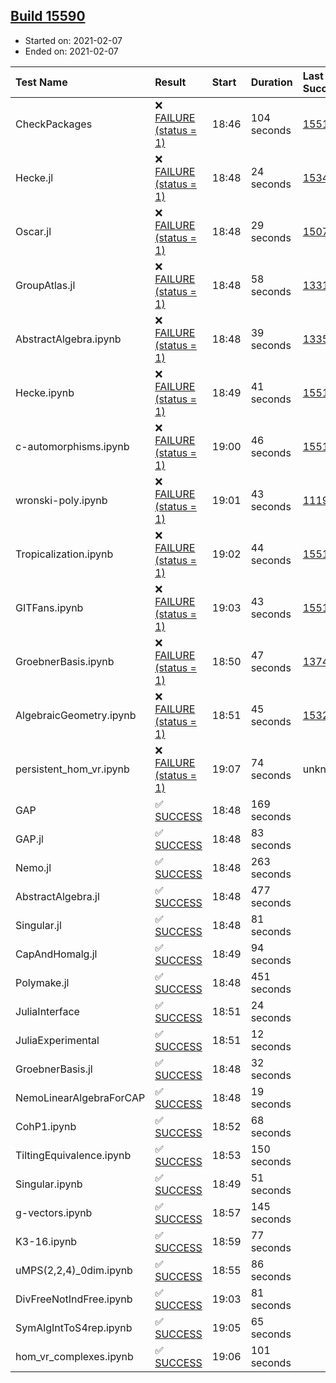 ## [Build 15590](https://oscarci.mathematik.uni-kl.de/job/oscar/15590/)

* Started on: 2021-02-07
* Ended on: 2021-02-07

| Test Name    | Result | Start | Duration | Last Success | First Failure |
|:-------------|:-------|:------|:---------|:-------------|:--------------|
| CheckPackages | ❌ [FAILURE (status = 1)](https://oscarci.mathematik.uni-kl.de/job/oscar/15590/artifact/logs/build-15590/CheckPackages.log) | 18:46 | 104 seconds | [15514](https://oscarci.mathematik.uni-kl.de/job/oscar/15514/) | [15515](https://oscarci.mathematik.uni-kl.de/job/oscar/15515/) |
| Hecke.jl | ❌ [FAILURE (status = 1)](https://oscarci.mathematik.uni-kl.de/job/oscar/15590/artifact/logs/build-15590/Hecke.jl.log) | 18:48 | 24 seconds | [15344](https://oscarci.mathematik.uni-kl.de/job/oscar/15344/) | [15348](https://oscarci.mathematik.uni-kl.de/job/oscar/15348/) |
| Oscar.jl | ❌ [FAILURE (status = 1)](https://oscarci.mathematik.uni-kl.de/job/oscar/15590/artifact/logs/build-15590/Oscar.jl.log) | 18:48 | 29 seconds | [15079](https://oscarci.mathematik.uni-kl.de/job/oscar/15079/) | [15080](https://oscarci.mathematik.uni-kl.de/job/oscar/15080/) |
| GroupAtlas.jl | ❌ [FAILURE (status = 1)](https://oscarci.mathematik.uni-kl.de/job/oscar/15590/artifact/logs/build-15590/GroupAtlas.jl.log) | 18:48 | 58 seconds | [13311](https://oscarci.mathematik.uni-kl.de/job/oscar/13311/) | [13312](https://oscarci.mathematik.uni-kl.de/job/oscar/13312/) |
| AbstractAlgebra.ipynb | ❌ [FAILURE (status = 1)](https://oscarci.mathematik.uni-kl.de/job/oscar/15590/artifact/logs/build-15590/AbstractAlgebra.ipynb.log) | 18:48 | 39 seconds | [13355](https://oscarci.mathematik.uni-kl.de/job/oscar/13355/) | [13356](https://oscarci.mathematik.uni-kl.de/job/oscar/13356/) |
| Hecke.ipynb | ❌ [FAILURE (status = 1)](https://oscarci.mathematik.uni-kl.de/job/oscar/15590/artifact/logs/build-15590/Hecke.ipynb.log) | 18:49 | 41 seconds | [15514](https://oscarci.mathematik.uni-kl.de/job/oscar/15514/) | [15515](https://oscarci.mathematik.uni-kl.de/job/oscar/15515/) |
| c-automorphisms.ipynb | ❌ [FAILURE (status = 1)](https://oscarci.mathematik.uni-kl.de/job/oscar/15590/artifact/logs/build-15590/c-automorphisms.ipynb.log) | 19:00 | 46 seconds | [15514](https://oscarci.mathematik.uni-kl.de/job/oscar/15514/) | [15515](https://oscarci.mathematik.uni-kl.de/job/oscar/15515/) |
| wronski-poly.ipynb | ❌ [FAILURE (status = 1)](https://oscarci.mathematik.uni-kl.de/job/oscar/15590/artifact/logs/build-15590/wronski-poly.ipynb.log) | 19:01 | 43 seconds | [11192](https://oscarci.mathematik.uni-kl.de/job/oscar/11192/) | [11193](https://oscarci.mathematik.uni-kl.de/job/oscar/11193/) |
| Tropicalization.ipynb | ❌ [FAILURE (status = 1)](https://oscarci.mathematik.uni-kl.de/job/oscar/15590/artifact/logs/build-15590/Tropicalization.ipynb.log) | 19:02 | 44 seconds | [15514](https://oscarci.mathematik.uni-kl.de/job/oscar/15514/) | [15515](https://oscarci.mathematik.uni-kl.de/job/oscar/15515/) |
| GITFans.ipynb | ❌ [FAILURE (status = 1)](https://oscarci.mathematik.uni-kl.de/job/oscar/15590/artifact/logs/build-15590/GITFans.ipynb.log) | 19:03 | 43 seconds | [15514](https://oscarci.mathematik.uni-kl.de/job/oscar/15514/) | [15515](https://oscarci.mathematik.uni-kl.de/job/oscar/15515/) |
| GroebnerBasis.ipynb | ❌ [FAILURE (status = 1)](https://oscarci.mathematik.uni-kl.de/job/oscar/15590/artifact/logs/build-15590/GroebnerBasis.ipynb.log) | 18:50 | 47 seconds | [13748](https://oscarci.mathematik.uni-kl.de/job/oscar/13748/) | [13749](https://oscarci.mathematik.uni-kl.de/job/oscar/13749/) |
| AlgebraicGeometry.ipynb | ❌ [FAILURE (status = 1)](https://oscarci.mathematik.uni-kl.de/job/oscar/15590/artifact/logs/build-15590/AlgebraicGeometry.ipynb.log) | 18:51 | 45 seconds | [15322](https://oscarci.mathematik.uni-kl.de/job/oscar/15322/) | [15323](https://oscarci.mathematik.uni-kl.de/job/oscar/15323/) |
| persistent_hom_vr.ipynb | ❌ [FAILURE (status = 1)](https://oscarci.mathematik.uni-kl.de/job/oscar/15590/artifact/logs/build-15590/persistent_hom_vr.ipynb.log) | 19:07 | 74 seconds | unknown | unknown |
| GAP | ✅ [SUCCESS](https://oscarci.mathematik.uni-kl.de/job/oscar/15590/artifact/logs/build-15590/GAP.log) | 18:48 | 169 seconds |  |  |
| GAP.jl | ✅ [SUCCESS](https://oscarci.mathematik.uni-kl.de/job/oscar/15590/artifact/logs/build-15590/GAP.jl.log) | 18:48 | 83 seconds |  |  |
| Nemo.jl | ✅ [SUCCESS](https://oscarci.mathematik.uni-kl.de/job/oscar/15590/artifact/logs/build-15590/Nemo.jl.log) | 18:48 | 263 seconds |  |  |
| AbstractAlgebra.jl | ✅ [SUCCESS](https://oscarci.mathematik.uni-kl.de/job/oscar/15590/artifact/logs/build-15590/AbstractAlgebra.jl.log) | 18:48 | 477 seconds |  |  |
| Singular.jl | ✅ [SUCCESS](https://oscarci.mathematik.uni-kl.de/job/oscar/15590/artifact/logs/build-15590/Singular.jl.log) | 18:48 | 81 seconds |  |  |
| CapAndHomalg.jl | ✅ [SUCCESS](https://oscarci.mathematik.uni-kl.de/job/oscar/15590/artifact/logs/build-15590/CapAndHomalg.jl.log) | 18:49 | 94 seconds |  |  |
| Polymake.jl | ✅ [SUCCESS](https://oscarci.mathematik.uni-kl.de/job/oscar/15590/artifact/logs/build-15590/Polymake.jl.log) | 18:48 | 451 seconds |  |  |
| JuliaInterface | ✅ [SUCCESS](https://oscarci.mathematik.uni-kl.de/job/oscar/15590/artifact/logs/build-15590/JuliaInterface.log) | 18:51 | 24 seconds |  |  |
| JuliaExperimental | ✅ [SUCCESS](https://oscarci.mathematik.uni-kl.de/job/oscar/15590/artifact/logs/build-15590/JuliaExperimental.log) | 18:51 | 12 seconds |  |  |
| GroebnerBasis.jl | ✅ [SUCCESS](https://oscarci.mathematik.uni-kl.de/job/oscar/15590/artifact/logs/build-15590/GroebnerBasis.jl.log) | 18:48 | 32 seconds |  |  |
| NemoLinearAlgebraForCAP | ✅ [SUCCESS](https://oscarci.mathematik.uni-kl.de/job/oscar/15590/artifact/logs/build-15590/NemoLinearAlgebraForCAP.log) | 18:48 | 19 seconds |  |  |
| CohP1.ipynb | ✅ [SUCCESS](https://oscarci.mathematik.uni-kl.de/job/oscar/15590/artifact/logs/build-15590/CohP1.ipynb.log) | 18:52 | 68 seconds |  |  |
| TiltingEquivalence.ipynb | ✅ [SUCCESS](https://oscarci.mathematik.uni-kl.de/job/oscar/15590/artifact/logs/build-15590/TiltingEquivalence.ipynb.log) | 18:53 | 150 seconds |  |  |
| Singular.ipynb | ✅ [SUCCESS](https://oscarci.mathematik.uni-kl.de/job/oscar/15590/artifact/logs/build-15590/Singular.ipynb.log) | 18:49 | 51 seconds |  |  |
| g-vectors.ipynb | ✅ [SUCCESS](https://oscarci.mathematik.uni-kl.de/job/oscar/15590/artifact/logs/build-15590/g-vectors.ipynb.log) | 18:57 | 145 seconds |  |  |
| K3-16.ipynb | ✅ [SUCCESS](https://oscarci.mathematik.uni-kl.de/job/oscar/15590/artifact/logs/build-15590/K3-16.ipynb.log) | 18:59 | 77 seconds |  |  |
| uMPS(2,2,4)_0dim.ipynb | ✅ [SUCCESS](https://oscarci.mathematik.uni-kl.de/job/oscar/15590/artifact/logs/build-15590/uMPS-2-2-4-_0dim.ipynb.log) | 18:55 | 86 seconds |  |  |
| DivFreeNotIndFree.ipynb | ✅ [SUCCESS](https://oscarci.mathematik.uni-kl.de/job/oscar/15590/artifact/logs/build-15590/DivFreeNotIndFree.ipynb.log) | 19:03 | 81 seconds |  |  |
| SymAlgIntToS4rep.ipynb | ✅ [SUCCESS](https://oscarci.mathematik.uni-kl.de/job/oscar/15590/artifact/logs/build-15590/SymAlgIntToS4rep.ipynb.log) | 19:05 | 65 seconds |  |  |
| hom_vr_complexes.ipynb | ✅ [SUCCESS](https://oscarci.mathematik.uni-kl.de/job/oscar/15590/artifact/logs/build-15590/hom_vr_complexes.ipynb.log) | 19:06 | 101 seconds |  |  |
